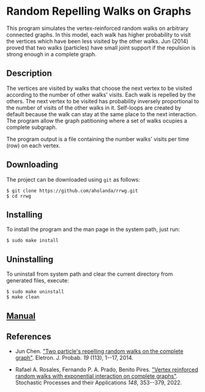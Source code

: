 # Random Repelling Walks on Graphs

 This program simulates the vertex-reinforced random walks on
arbitrary connected graphs. In this model, each walk has higher
probability to visit the vertices which have been less visited by the
other walks. Jun (2014) proved that two walks (particles) have small
joint support if the repulsion is strong enough in a complete graph.

## Description

The vertices are visited by walks that choose the next vertex to be
visited according to the number of other walks' visits. Each walk is
repelled by the others. The next vertex to be visited has probability
inversely proportional to the number of visits of the other walks in
it. Self-loops are created by default because the walk can stay at the
same place to the next interaction. The program allow the graph
patitioning where a set of walks ocupies a complete subgraph.

The program output is a file containing the number walks' visits per
time (row) on each vertex.

## Downloading

The project can be downloaded using `git` as follows:

````
$ git clone https://github.com/aholanda/rrwg.git
$ cd rrwg
````

## Installing

To install the program and the man page in the system path, just run:

````
$ sudo make install
````

## Uninstalling

To uninstall from system path and clear the current directory
from generated files, execute:

````
$ sudo make uninstall
$ make clean
````

## [Manual](rrwg.md)

## References

- Jun Chen. ["Two particle's repelling random walks on the complete
graph"](https://projecteuclid.org/journals/electronic-journal-of-probability/volume-19/issue-none/Two-particles-repelling-random-walks-on-the-complete-graph/10.1214/EJP.v19-2669.full). Eletron. J. Probab. *19*
(113), 1--17, 2014.

- Rafael A. Rosales, Fernando P. A. Prado, Benito Pires. ["Vertex
reinforced random walks with exponential interaction on complete
graphs"](https://www.sciencedirect.com/science/article/pii/S0304414922000631).
Stochastic Processes and their Applications *148*, 353--379, 2022.